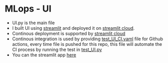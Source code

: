 # MLops - UI

* UI.py is the main file
* I built UI using [streamlit](https://streamlit.io/) and deployed it on [streamlit cloud](https://streamlit.io/cloud).
* Continous deployment is supported by [streamlit cloud](https://streamlit.io/cloud)
* Continous integration is used by providing [test_UI_CI.yaml](./github/workflows/test_UI_CI.yaml) file for Github actions, every time file is pushed for this repo, this file will automate the CI process by running the test in [test_UI.py](test/test_UI.py)
* You can the streamlit app [here](https://mohamed-khaled20-mlops-ui-ui-8nv4zf.streamlitapp.com/)
